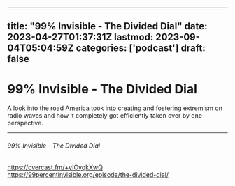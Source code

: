 
---
title: "99% Invisible - The Divided Dial"
date: 2023-04-27T01:37:31Z
lastmod: 2023-09-04T05:04:59Z
categories: ['podcast']
draft: false
---


# 99% Invisible - The Divided Dial
A look into the road America took into creating and fostering extremism on radio waves and how it completely got efficiently taken over by one perspective.

- - -
###### 99% Invisible - The Divided Dial

https://overcast.fm/+yIOyqkXwQ  
https://99percentinvisible.org/episode/the-divided-dial/

<!-- #public #podcast #99 percent invisible# -->

<!-- {BearID:04D27E44-5EC7-4746-B5FA-C18DDBF9D7C0-6823-000003FD58CCC613} -->
